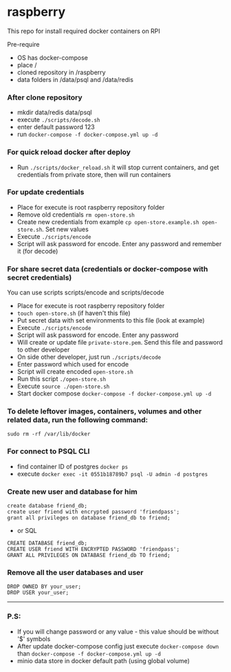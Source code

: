 # raspberry

This repo for install required docker containers on RPI

Pre-require
* OS has docker-compose
* place /
* cloned repository in /raspberry
* data folders in /data/psql and /data/redis

### After clone repository
* mkdir data/redis data/psql
* execute `./scripts/decode.sh`
* enter default password 123
* run `docker-compose -f docker-compose.yml up -d`

### For quick reload docker after deploy
* Run `./scripts/docker_reload.sh` it will stop current containers, and get credentials from private store, then will run containers

### For update credentials
* Place for execute is root raspberry repository folder
* Remove old credentials `rm open-store.sh`
* Create new credentials from example `cp open-store.example.sh open-store.sh`. Set new values
* Execute `./scripts/encode`
* Script will ask password for encode. Enter any password and remember it (for decode)

### For share secret data (credentials or docker-compose with secret credentials)
You can use scripts scripts/encode and scripts/decode

* Place for execute is root raspberry repository folder
* `touch open-store.sh` (if haven't this file)
* Put secret data with set environments to this file (look at example)
* Execute `./scripts/encode`
* Script will ask password for encode. Enter any password
* Will create or update file `private-store.pem`. Send this file and password to other developer
* On side other developer, just run `./scripts/decode`
* Enter password which used for encode
* Script will create encoded `open-store.sh`
* Run this script `./open-store.sh`
* Execute `source ./open-store.sh`
* Start docker compose `docker-compose -f docker-compose.yml up -d`

### To delete leftover images, containers, volumes and other related data, run the following command:

`sudo rm -rf /var/lib/docker`

### For connect to PSQL CLI
* find container ID of postgres ```docker ps```
* execute ```docker exec -it 0551b18789b7 psql -U admin -d postgres```

### Create new user and database for him
```
create database friend_db;
create user friend with encrypted password 'friendpass';
grant all privileges on database friend_db to friend;
```
* or SQL
```
CREATE DATABASE friend_db;
CREATE USER friend WITH ENCRYPTED PASSWORD 'friendpass';
GRANT ALL PRIVILEGES ON DATABASE friend_db TO friend;
```

### Remove all the user databases and user
```
DROP OWNED BY your_user;
DROP USER your_user;
```

___
### P.S:
* If you will change password or any value - this value should be without '$' symbols
* After update docker-compose config just execute `docker-compose down` than `docker-compose -f docker-compose.yml up -d`
* minio data store in docker default path (using global volume)
